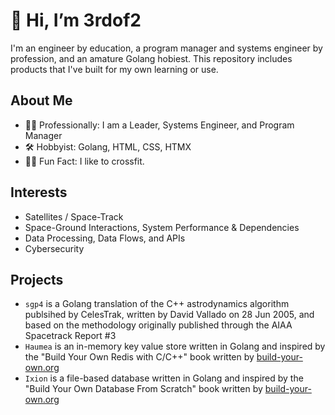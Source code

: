 # 👋 Hi, I’m 3rdof2
I'm an engineer by education, a program manager and systems engineer by profession, and an amature Golang hobiest. This repository includes products that I've built for my own learning or use.

## About Me
- 👨‍💻 Professionally: I am a Leader, Systems Engineer, and Program Manager
- 🛠️ Hobbyist: Golang, HTML, CSS, HTMX
- 🏋️‍♂️ Fun Fact: I like to crossfit.

## Interests
- Satellites / Space-Track
- Space-Ground Interactions, System Performance & Dependencies
- Data Processing, Data Flows, and APIs
- Cybersecurity

## Projects
- `sgp4` is a Golang translation of the C++ astrodynamics algorithm publsihed by CelesTrak, written by David Vallado on 28 Jun 2005, and based on the methodology originally published through the AIAA Spacetrack Report #3
- `Haumea` is an in-memory key value store written in Golang and inspired by the "Build Your Own Redis with C/C++" book written by [build-your-own.org](https://build-your-own.org/redis)
- `Ixion` is a file-based database written in Golang and inspired by the "Build Your Own Database From Scratch" book written by [build-your-own.org](https://build-your-own.org/database/)

